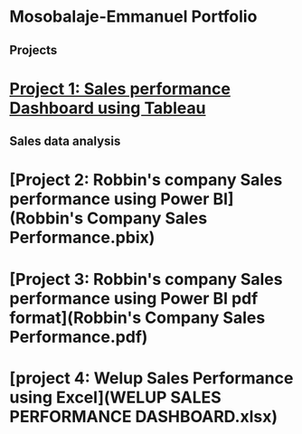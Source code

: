 # Mosobalaje-Emmanuel Portfolio
## Projects
# [Project 1: Sales performance Dashboard using Tableau](https://public.tableau.com/views/GlobalSuperstore_16940854698740/Story1?:language=en-US&:display_count=n&:origin=viz_share_link)
## Sales data analysis
# [Project 2: Robbin's company Sales performance using Power BI](Robbin's Company Sales Performance.pbix)
# [Project 3: Robbin's company Sales performance using Power BI pdf format](Robbin's Company Sales Performance.pdf)
# [project 4: Welup Sales Performance using Excel](WELUP SALES PERFORMANCE DASHBOARD.xlsx)
